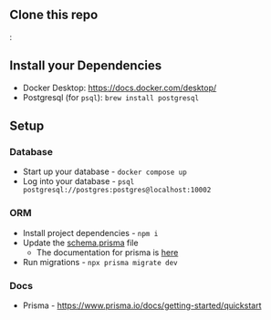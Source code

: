 ## Clone this repo
:

## Install your Dependencies

- Docker Desktop: https://docs.docker.com/desktop/
- Postgresql (for `psql`): `brew install postgresql`

## Setup

### Database

- Start up your database - `docker compose up`
- Log into your database - `psql postgresql://postgres:postgres@localhost:10002`

### ORM

- Install project dependencies - `npm i`
- Update the [schema.prisma](prisma/schema.prisma) file
  - The documentation for prisma is [here](https://www.prisma.io/docs/orm/prisma-schema/data-model/models) 
- Run migrations - `npx prisma migrate dev`

### Docs

- Prisma - https://www.prisma.io/docs/getting-started/quickstart

